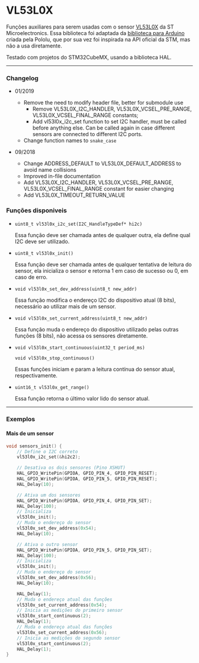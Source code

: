 # VL53L0X

Funções auxiliares para serem usadas com o sensor [VL53L0X](https://www.st.com/en/imaging-and-photonics-solutions/vl53l0x.html) da ST Microelectronics. Essa biblioteca foi adaptada da [biblioteca para Arduino](https://github.com/pololu/vl53l0x-arduino) criada pela Pololu, que por sua vez foi inspirada na API oficial da STM, mas não a usa diretamente.

Testado com projetos do STM32CubeMX, usando a biblioteca HAL.

---

### Changelog

- 01/2019

  - Remove the need to modify header file, better for submodule use
    - Remove VL53L0X_I2C_HANDLER, VL53L0X_VCSEL_PRE_RANGE, VL53L0X_VCSEL_FINAL_RANGE constants;
    - Add vl53l0x_i2c_set function to set I2C handler, must be called before anything else.
      Can be called again in case different sensors are connected to different I2C ports.
  - Change function names to `snake_case`

- 09/2018

  - Change ADDRESS_DEFAULT to VL53L0X_DEFAULT_ADDRESS to avoid name collisions
  - Improved in-file documentation
  - Add VL53L0X_I2C_HANDLER, VL53L0X_VCSEL_PRE_RANGE, VL53L0X_VCSEL_FINAL_RANGE constant for easier changing
  - Add VL53L0X_TIMEOUT_RETURN_VALUE

### Funções disponiveis

- `uint8_t vl53l0x_i2c_set(I2C_HandleTypeDef* hi2c)`

  Essa função deve ser chamada antes de qualquer outra, ela define qual I2C deve ser utilizado.

- `uint8_t vl53l0x_init()`

  Essa função deve ser chamada antes de qualquer tentativa de leitura do sensor,
  ela inicializa o sensor e retorna 1 em caso de sucesso ou 0, em caso de erro.

- `void vl53l0x_set_dev_address(uint8_t new_addr)`

  Essa função modifica o endereço I2C do dispositivo atual (8 bits), necessário ao utilizar mais de um sensor.

- `void vl53l0x_set_current_address(uint8_t new_addr)`

  Essa função muda o endereço do dispositivo utilizado pelas outras funções (8 bits), não acessa os sensores diretamente.

- `void vl53l0x_start_continuous(uint32_t period_ms)`

  `void vl53l0x_stop_continuous()`

  Essas funções iniciam e param a leitura contínua do sensor atual, respectivamente.

- `uint16_t vl53l0x_get_range()`

  Essa função retorna o último valor lido do sensor atual.

---

### Exemplos

#### Mais de um sensor

```c
void sensors_init() {
    // Define o I2C correto
    vl53l0x_i2c_set(&hi2c2);

    // Desativa os dois sensores (Pino XSHUT)
    HAL_GPIO_WritePin(GPIOA, GPIO_PIN_4, GPIO_PIN_RESET);
    HAL_GPIO_WritePin(GPIOA, GPIO_PIN_5, GPIO_PIN_RESET);
    HAL_Delay(10);

    // Ativa um dos sensores
    HAL_GPIO_WritePin(GPIOA, GPIO_PIN_4, GPIO_PIN_SET);
    HAL_Delay(100);
    // Inicializa
    vl53l0x_init();
    // Muda o endereço do sensor
    vl53l0x_set_dev_address(0x54);
    HAL_Delay(10);

    // Ativa o outro sensor
    HAL_GPIO_WritePin(GPIOA, GPIO_PIN_5, GPIO_PIN_SET);
    HAL_Delay(100);
    // Inicializa
    vl53l0x_init();
    // Muda o endereço do sensor
    vl53l0x_set_dev_address(0x56);
    HAL_Delay(10);

    HAL_Delay(1);
    // Muda o endereço atual das funções
    vl53l0x_set_current_address(0x54);
    // Inicia as medições do primeiro sensor
    vl53l0x_start_continuous(2);
    HAL_Delay(1);
    // Muda o endereço atual das funções
    vl53l0x_set_current_address(0x56);
    // Inicia as medições do segundo sensor
    vl53l0x_start_continuous(2);
    HAL_Delay(1);
}
```
